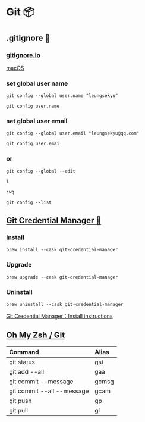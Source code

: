 # Git 📦

## .gitignore 🫥

### [gitignore.io](https://www.toptal.com/developers/gitignore/)

[macOS](https://www.toptal.com/developers/gitignore/api/macos)

### set global user name

```
git config --global user.name "leungsekyu"
```

```
git config user.name
```

### set global user email

```
git config --global user.email "leungsekyu@qq.com"
```

```
git config user.emai
```

### or

```
git config --global --edit
```

```
i
```

```
:wq
```

```
git config --list
```

## [Git Credential Manager 🔑](https://github.com/git-ecosystem/git-credential-manager/blob/main/README.md#git-credential-manager)

### Install

```
brew install --cask git-credential-manager
```

### Upgrade

```
brew upgrade --cask git-credential-manager
```

### Uninstall

```
brew uninstall --cask git-credential-manager
```

[Git Credential Manager：Install instructions](https://github.com/git-ecosystem/git-credential-manager/blob/release/docs/install.md#install-instructions)

## [Oh My Zsh / Git](https://github.com/ohmyzsh/ohmyzsh/tree/master/plugins/git#git-plugin)

| Command                    | Alias |
| :------------------------- | :---- |
| git status                 | gst   |
| git add --all              | gaa   |
| git commit --message       | gcmsg |
| git commit --all --message | gcam  |
| git push                   | gp    |
| git pull                   | gl    |